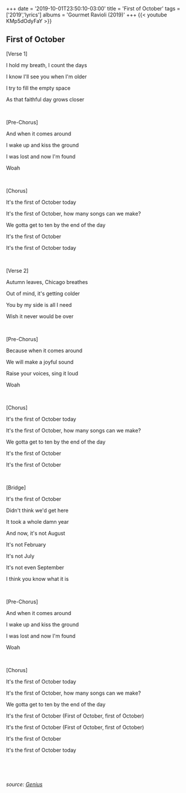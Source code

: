 +++
date = '2019-10-01T23:50:10-03:00'
title = 'First of October'
tags = ['2019','lyrics']
albums = 'Gourmet Ravioli (2019)'
+++
{{< youtube KMp5dOdyFaY >}}

## First of October

[Verse 1]

I hold my breath, I count the days

I know I'll see you when I'm older

I try to fill the empty space

As that faithful day grows closer

&nbsp;

[Pre-Chorus]

And when it comes around

I wake up and kiss the ground

I was lost and now I'm found

Woah

&nbsp;

[Chorus]

It's the first of October today

It's the first of October, how many songs can we make?

We gotta get to ten by the end of the day

It's the first of October

It's the first of October today

&nbsp;

[Verse 2]

Autumn leaves, Chicago breathes

Out of mind, it's getting colder

You by my side is all I need

Wish it never would be over

&nbsp;

[Pre-Chorus]

Because when it comes around

We will make a joyful sound

Raise your voices, sing it loud

Woah

&nbsp;

[Chorus]

It's the first of October today

It's the first of October, how many songs can we make?

We gotta get to ten by the end of the day

It's the first of October

It's the first of October

&nbsp;

[Bridge]

It's the first of October

Didn't think we'd get here

It took a whole damn year

And now, it's not August

It's not February

It's not July

It's not even September

I think you know what it is

&nbsp;

[Pre-Chorus]

And when it comes around

I wake up and kiss the ground

I was lost and now I'm found

Woah

&nbsp;

[Chorus]

It's the first of October today

It's the first of October, how many songs can we make?

We gotta get to ten by the end of the day

It's the first of October (First of October, first of October)

It's the first of October (First of October, first of October)

It's the first of October

It's the first of October today

&nbsp;

&nbsp;

_source: [Genius](https://genius.com/artists/First-of-october)_

